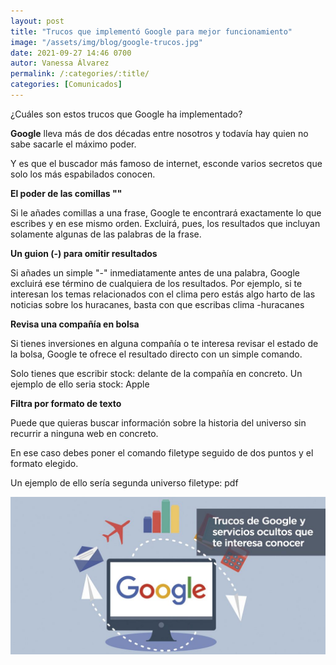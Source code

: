```yaml
---
layout: post
title: "Trucos que implementó Google para mejor funcionamiento"
image: "/assets/img/blog/google-trucos.jpg"
date: 2021-09-27 14:46 0700
autor: Vanessa Álvarez
permalink: /:categories/:title/
categories: [Comunicados]
---
```


¿Cuáles son estos trucos que Google ha implementado?



**Google** lleva más de dos décadas entre nosotros y todavía hay quien no sabe sacarle el máximo poder.

Y es que el buscador más famoso de internet, esconde varios secretos que solo los más espabilados conocen.

**El poder de las comillas ""**

Si le añades comillas a una frase, Google te encontrará exactamente lo que escribes y en ese mismo orden.
Excluirá, pues, los resultados que incluyan solamente algunas de las palabras de la frase.

**Un guion (-) para omitir resultados**

Si añades un simple "-" inmediatamente antes de una palabra, Google excluirá ese término de cualquiera de los resultados.
Por ejemplo, si te interesan los temas relacionados con el clima pero estás algo harto de las noticias sobre los huracanes, basta con que escribas clima -huracanes

**Revisa una compañía en bolsa**

Si tienes inversiones en alguna compañía o te interesa revisar el estado de la bolsa, Google te ofrece el resultado directo con un simple comando.

Solo tienes que escribir stock: delante de la compañía en concreto.
Un ejemplo de ello seria stock: Apple

**Filtra por formato de texto**

Puede que quieras buscar información sobre la historia del universo sin recurrir a ninguna web en concreto.

En ese caso debes poner el comando filetype seguido de dos puntos y el formato elegido.

Un ejemplo de ello sería segunda universo filetype: pdf

<img src="/assets/img/blog/google-truco.jpg" class="img-fluid" alt="Trucos">




